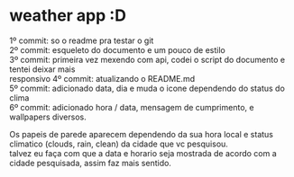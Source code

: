 # weather app :D
1º commit: so o readme pra testar o git <br>
2º commit: esqueleto do documento e um pouco de estilo <br>
3º commit: primeira vez mexendo com api, codei o script do documento e tentei deixar mais  <br>responsivo
4º commit: atualizando o README.md <br>
5º commit: adicionado data, dia e muda o icone dependendo do status do clima  <br>
6º commit: adicionado hora / data, mensagem de cumprimento, e wallpapers diversos.

Os papeis de parede aparecem dependendo da sua hora local e status climatico (clouds, rain, clean) da cidade que vc pesquisou. <br>
talvez eu faça com que a data e horario seja mostrada de acordo com a cidade pesquisada, assim faz mais sentido.
